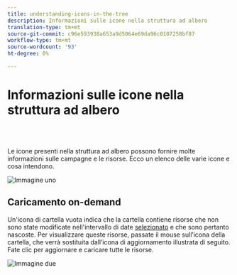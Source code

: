 ```yaml
---
title: understanding-icons-in-the-tree
description: Informazioni sulle icone nella struttura ad albero
translation-type: tm+mt
source-git-commit: c96e593938a653a9d5064e69da96c0107258bf87
workflow-type: tm+mt
source-wordcount: '93'
ht-degree: 0%

---
```



# Informazioni sulle icone nella struttura ad albero

<br> 

Le icone presenti nella struttura ad albero possono fornire molte informazioni sulle campagne e le risorse. Ecco un elenco delle varie icone e cosa intendono.

![Immagine uno](/help/sky/assets/tree/understanding-icons-in-the-tree/understanding-icons-in-the-tree-1.png)

## Caricamento on-demand

Un&#39;icona di cartella vuota indica che la cartella contiene risorse che non sono state modificate nell&#39;intervallo di date [selezionato](/help/sky/configuring-the-tree.md) e che sono pertanto nascoste. Per visualizzare queste risorse, passate il mouse sull’icona della cartella, che verrà sostituita dall’icona di aggiornamento illustrata di seguito. Fate clic per aggiornare e caricare tutte le risorse.

![Immagine due](/help/sky/assets/tree/understanding-icons-in-the-tree/understanding-icons-in-the-tree-2.png)
